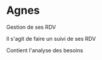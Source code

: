 # Agnes
Gestion de ses RDV

Il s'agit de faire un suivi de ses RDV

Contient l'analyse des besoins

